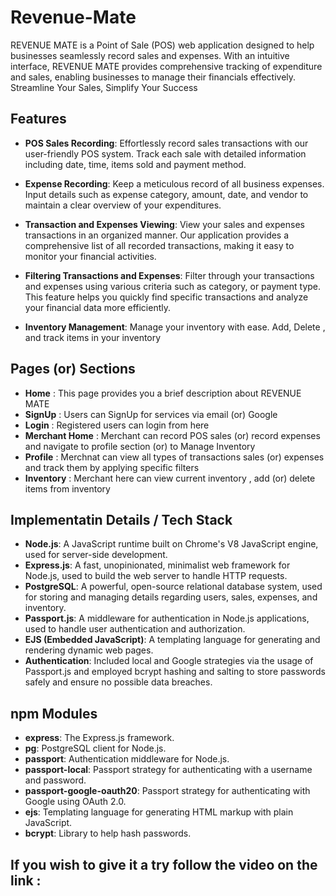 # Revenue-Mate

REVENUE MATE is a Point of Sale (POS) web application designed to help businesses seamlessly record sales and expenses. With an intuitive interface, REVENUE MATE provides comprehensive tracking of expenditure and sales, enabling businesses to manage their financials effectively.
Streamline Your Sales, Simplify Your Success

## Features

- **POS Sales Recording**: Effortlessly record sales transactions with our user-friendly POS system. Track each sale with detailed information including date, time, items sold and payment method.

- **Expense Recording**: Keep a meticulous record of all business expenses. Input details such as expense category, amount, date, and vendor to maintain a clear overview of your expenditures.

- **Transaction and Expenses Viewing**: View your sales and expenses transactions in an organized manner. Our application provides a comprehensive list of all recorded transactions, making it easy to monitor your financial activities.

- **Filtering Transactions and Expenses**: Filter through your transactions and expenses using various criteria such as category, or payment type. This feature helps you quickly find specific transactions and analyze your financial data more efficiently.

- **Inventory Management**: Manage your inventory with ease. Add, Delete , and track items in your inventory

## Pages (or) Sections 
- **Home** : This page provides you a brief description about REVENUE MATE
- **SignUp** : Users can SignUp for services via email (or) Google
- **Login** : Registered users can login from here
- **Merchant Home** : Merchant can record POS sales (or) record expenses and navigate to profile section (or) to Manage Inventory
- **Profile** : Merchnat can view all types of transactions sales (or) expenses and track them by applying specific filters
- **Inventory** : Merchant here can view current inventory , add (or) delete items from inventory

## Implementatin Details / Tech Stack

- **Node.js**: A JavaScript runtime built on Chrome's V8 JavaScript engine, used for server-side development.
- **Express.js**: A fast, unopinionated, minimalist web framework for Node.js, used to build the web server to handle HTTP requests.
- **PostgreSQL**: A powerful, open-source relational database system, used for storing and managing details regarding users, sales, expenses, and inventory.
- **Passport.js**: A middleware for authentication in Node.js applications, used to handle user authentication and authorization.
- **EJS (Embedded JavaScript)**: A templating language for generating and rendering dynamic web pages.
- **Authentication**: Included local and Google strategies via the usage of Passport.js and employed bcrypt hashing and salting to store passwords safely and ensure no possible data breaches.

## npm Modules

- **express**: The Express.js framework.
- **pg**: PostgreSQL client for Node.js.
- **passport**: Authentication middleware for Node.js.
- **passport-local**: Passport strategy for authenticating with a username and password.
- **passport-google-oauth20**: Passport strategy for authenticating with Google using OAuth 2.0.
- **ejs**: Templating language for generating HTML markup with plain JavaScript.
- **bcrypt**: Library to help hash passwords.

## If you wish to give it a try follow the video on the link :
